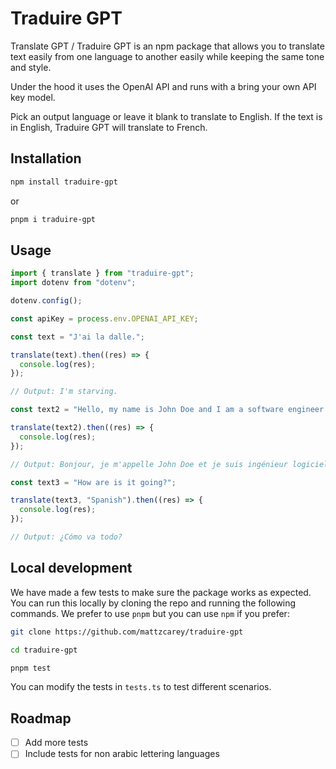 # Traduire GPT

Translate GPT / Traduire GPT is an npm package that allows you to translate text easily from one language to another easily while keeping the same tone and style.

Under the hood it uses the OpenAI API and runs with a bring your own API key model.

Pick an output language or leave it blank to translate to English. If the text is in English, Traduire GPT will translate to French.

## Installation

```bash
npm install traduire-gpt
```

or

```bash
pnpm i traduire-gpt
```

## Usage

```js
import { translate } from "traduire-gpt";
import dotenv from "dotenv";

dotenv.config();

const apiKey = process.env.OPENAI_API_KEY;

const text = "J'ai la dalle.";

translate(text).then((res) => {
  console.log(res);
});

// Output: I'm starving.

const text2 = "Hello, my name is John Doe and I am a software engineer.";

translate(text2).then((res) => {
  console.log(res);
});

// Output: Bonjour, je m'appelle John Doe et je suis ingénieur logiciel.

const text3 = "How are is it going?";

translate(text3, "Spanish").then((res) => {
  console.log(res);
});

// Output: ¿Cómo va todo?
```

## Local development

We have made a few tests to make sure the package works as expected. You can run this locally by cloning the repo and running the following commands. We prefer to use `pnpm` but you can use `npm` if you prefer:

```bash
git clone https://github.com/mattzcarey/traduire-gpt

cd traduire-gpt

pnpm test
```

You can modify the tests in `tests.ts` to test different scenarios.

## Roadmap

- [ ] Add more tests
- [ ] Include tests for non arabic lettering languages
